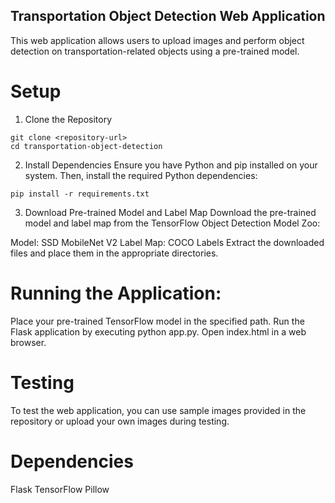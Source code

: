## Transportation Object Detection Web Application
This web application allows users to upload images and perform object detection on transportation-related objects using a pre-trained model.

# Setup
1. Clone the Repository
```
git clone <repository-url>
cd transportation-object-detection
```

2. Install Dependencies
Ensure you have Python and pip installed on your system. Then, install the required Python dependencies:

```
pip install -r requirements.txt
```

3. Download Pre-trained Model and Label Map
Download the pre-trained model and label map from the TensorFlow Object Detection Model Zoo:

Model: SSD MobileNet V2
Label Map: COCO Labels
Extract the downloaded files and place them in the appropriate directories.

# Running the Application:

Place your pre-trained TensorFlow model in the specified path.
Run the Flask application by executing python app.py.
Open index.html in a web browser.

# Testing
To test the web application, you can use sample images provided in the repository or upload your own images during testing.

# Dependencies
Flask
TensorFlow
Pillow
